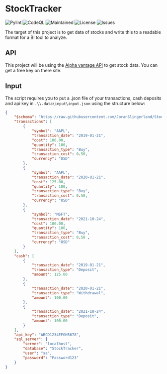 # StockTracker

![Pylint](https://github.com/JoranSlingerland/StockTracker/actions/workflows/pylint.yml/badge.svg) ![CodeQL](https://github.com/JoranSlingerland/StockTracker/actions/workflows/codeql-analysis.yml/badge.svg) ![Maintained](https://img.shields.io/badge/Maintained-Yes-%2331c553) ![License](https://img.shields.io/github/license/joranslingerland/stocktracker?color=%2331c553) ![Issues](https://img.shields.io/github/issues/JoranSlingerland/StockTracker)

The target of this project is to get data of stocks and write this to a readable format for a BI tool to analyze.

## API

This project will be using the [Alpha vantage API](https://www.alphavantage.co/) to get stock data. You can get a free key on there site.

## Input

The script requires you to put a .json file of your transactions, cash deposits and api key in `.\\.data\input\input.json` using the structure below:

``` json
{
    "$schema": "https://raw.githubusercontent.com/JoranSlingerland/StockTracker/main/.data/input/input_schema.json",
    "transactions": [
        {
            "symbol": "AAPL",
            "transaction_date": "2019-01-21",
            "cost": 100.00,
            "quantity": 100,
            "transaction_type": "Buy",
            "transaction_cost": 0.50,
            "currency": "USD"
        },
        {
            "symbol": "AAPL",
            "transaction_date": "2020-01-21",
            "cost": 125.00,
            "quantity": 100,
            "transaction_type": "Buy",
            "transaction_cost": 0.50,
            "currency": "USD"
        },
        {
            "symbol": "MSFT",
            "transaction_date": "2021-10-24",
            "cost": 100.00,
            "quantity": 100,
            "transaction_type": "Buy",
            "transaction_cost": 0.50 ,
            "currency": "USD"
        }
    ],
    "cash": [
        {
            "transaction_date": "2019-01-21",
            "transaction_type": "Deposit",
            "amount": 125.00
        },
        {
            "transaction_date": "2020-01-21",
            "transaction_type": "Withdrawal",
            "amount": 100.00
        },
        {
            "transaction_date": "2021-10-24",
            "transaction_type": "Deposit",
            "amount": 100.00
        }
    ],
    "api_key": "ABCD1234EFGH5678",
    "sql_server": {
        "server": "localhost",
        "database": "StockTracker",
        "user": "sa",
        "password": "Password123"
    }
}
```
